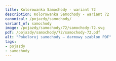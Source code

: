 ```yaml
---
title: Kolorowanka Samochody - wariant 72
description: Kolorowanka Samochody - wariant 72
canonical: /pojazdy/samochody/
variant_of: samochody
image: /pojazdy/samochody/72/samochody-72.svg
pdf: /pojazdy/samochody/72/samochody-72.pdf
alt: "Pokoloruj samochody – darmowy szablon PDF"
tags:
- pojazdy
- samochody
---
```

